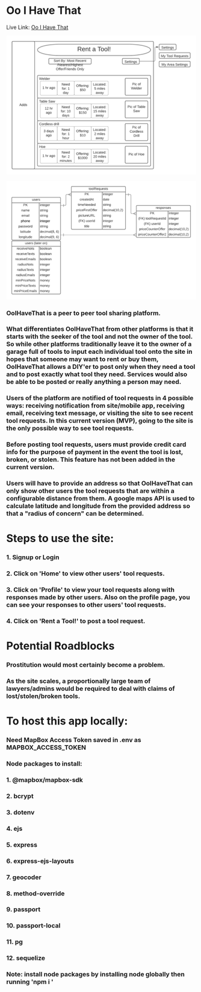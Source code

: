 # Oo I Have That

Live Link: [Oo I Have That](https://ooihavethat.herokuapp.com/)

![Slide 1](OoIHaveThat-Wireframe.png)

![Slide 2](OoIHaveThat_ERD.png)

### OoIHaveThat is a peer to peer tool sharing platform.
### What differentiates OoIHaveThat from other platforms is that it starts with the seeker of the tool and not the owner of the tool. So while other platforms traditionally leave it to the owner of a garage full of tools to input each individual tool onto the site in hopes that someone may want to rent or buy them, OoIHaveThat allows a DIY'er to post only when they need a tool and to post exactly what tool they need. Services would also be able to be posted or really anything a person may need.

### Users of the platform are notified of tool requests in 4 possible ways: receiving notification from site/mobile app, receiving email, receiving text message, or visiting the site to see recent tool requests. In this current version (MVP), going to the site is the only possible way to see tool requests.

### Before posting tool requests, users must provide credit card info for the purpose of payment in the event the tool is lost, broken, or stolen. This feature has not been added in the current version.

### Users will have to provide an address so that OoIHaveThat can only show other users the tool requests that are within a configurable distance from them. A google maps API is used to calculate latitude and longitude from the provided address so that a "radius of concern" can be determined.


# Steps to use the site:
### 1. Signup or Login
### 2. Click on 'Home' to view other users' tool requests.
### 3. Click on 'Profile' to view your tool requests along with responses made by other users. Also on the profile page, you can see your responses to other users' tool requests.
### 4. Click on 'Rent a Tool!' to post a tool request.


# Potential Roadblocks

### Prostitution would most certainly become a problem.
### As the site scales, a proportionally large team of lawyers/admins would be required to deal with claims of lost/stolen/broken tools.

# To host this app locally:
### Need MapBox Access Token saved in .env as MAPBOX_ACCESS_TOKEN
### Node packages to install:
### 1. @mapbox/mapbox-sdk
### 2. bcrypt
### 3. dotenv
### 4. ejs
### 5. express
### 6. express-ejs-layouts
### 7. geocoder
### 8. method-override
### 9. passport
### 10. passport-local
### 11. pg
### 12. sequelize
### Note: install node packages by installing node globally then running 'npm i <packageName>'